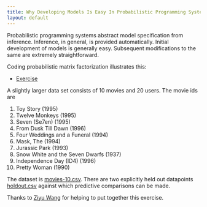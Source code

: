 ```yaml
---
title: Why Developing Models Is Easy In Probabilistic Programming Systems
layout: default
---
```


Probabilistic programming systems abstract model specification from inference.  Inference, in general, is provided automatically.  Initial development of models is generally easy.
Subsequent modifications to the same are extremely straightforward.  

Coding probabilistic matrix factorization illustrates this:

 - [Exercise](questions.pdf)
 
 A slightly larger data set consists of  10 movies and 20 users.  The movie ids are 

  1. Toy Story (1995)
  2. Twelve Monkeys (1995)
  3. Seven (Se7en) (1995)
  4. From Dusk Till Dawn (1996)
  5. Four Weddings and a Funeral (1994)
  6. Mask, The (1994)
  7. Jurassic Park (1993)
  8. Snow White and the Seven Dwarfs (1937)
  9. Independence Day (ID4) (1996)
  10. Pretty Woman (1990)
 
The dataset is [movies-10.csv](movies-10.csv).  There are two explicitly held out datapoints [holdout.csv](holdout.csv) against which predictive comparisons can be made.
 
Thanks to [Ziyu Wang](http://www.cs.ubc.ca/~ziyuw/) for helping to put together this exercise.
